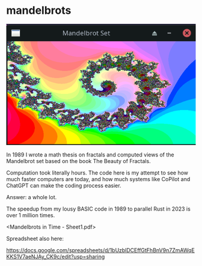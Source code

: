 # mandelbrots

![Alt text](captures/freebasic.png)

In 1989 I wrote a math thesis on fractals and computed views of the Mandelbrot set
based on the book The Beauty of Fractals.

Computation took literally hours. The code here is my attempt to see how much faster
computers are today, and how much systems like CoPilot and ChatGPT can make the coding 
process easier.

Answer: a whole lot.

The speedup from my lousy BASIC code in 1989 to parallel Rust in 2023 is over 1 million times.

<Mandelbrots in Time - Sheet1.pdf>

Spreadsheet also here:

https://docs.google.com/spreadsheets/d/1bUzblDCEffGtFhBnV9n7ZmAWqEKKS1V7aeNJAy_CK9c/edit?usp=sharing